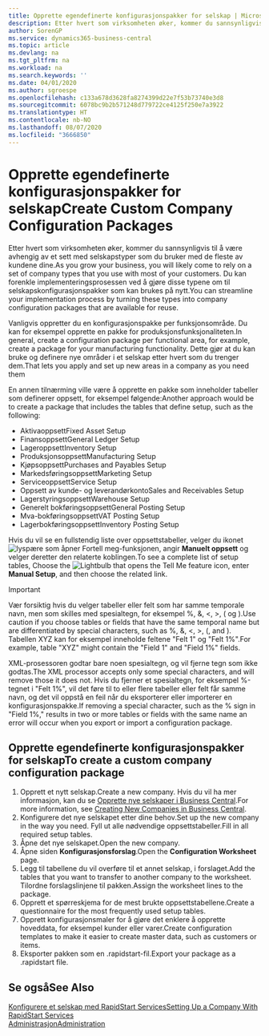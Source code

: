 ```yaml
---
title: Opprette egendefinerte konfigurasjonspakker for selskap | Microsoft-dokumentasjon
description: Etter hvert som virksomheten øker, kommer du sannsynligvis til å være avhengig av et sett med selskapstyper som du bruker med de fleste av kundene dine. Du kan forenkle implementeringsprosessen ved å gjøre disse typene om til selskapskonfigurasjonspakker som kan brukes på nytt.
author: SorenGP
ms.service: dynamics365-business-central
ms.topic: article
ms.devlang: na
ms.tgt_pltfrm: na
ms.workload: na
ms.search.keywords: ''
ms.date: 04/01/2020
ms.author: sgroespe
ms.openlocfilehash: c133a678d3628fa8274399d22e7f53b73740e3d8
ms.sourcegitcommit: 6078bc9b2b571248d779722ce4125f250e7a3922
ms.translationtype: HT
ms.contentlocale: nb-NO
ms.lasthandoff: 08/07/2020
ms.locfileid: "3666850"
---
```

# <a name="create-custom-company-configuration-packages"></a><span data-ttu-id="4ce69-104">Opprette egendefinerte konfigurasjonspakker for selskap</span><span class="sxs-lookup"><span data-stu-id="4ce69-104">Create Custom Company Configuration Packages</span></span>
<span data-ttu-id="4ce69-105">Etter hvert som virksomheten øker, kommer du sannsynligvis til å være avhengig av et sett med selskapstyper som du bruker med de fleste av kundene dine.</span><span class="sxs-lookup"><span data-stu-id="4ce69-105">As you grow your business, you will likely come to rely on a set of company types that you use with most of your customers.</span></span> <span data-ttu-id="4ce69-106">Du kan forenkle implementeringsprosessen ved å gjøre disse typene om til selskapskonfigurasjonspakker som kan brukes på nytt.</span><span class="sxs-lookup"><span data-stu-id="4ce69-106">You can streamline your implementation process by turning these types into company configuration packages that are available for reuse.</span></span>  

<span data-ttu-id="4ce69-107">Vanligvis oppretter du en konfigurasjonspakke per funksjonsområde. Du kan for eksempel opprette en pakke for produksjonsfunksjonaliteten.</span><span class="sxs-lookup"><span data-stu-id="4ce69-107">In general, create a configuration package per functional area, for example, create a package for your manufacturing functionality.</span></span> <span data-ttu-id="4ce69-108">Dette gjør at du kan bruke og definere nye områder i et selskap etter hvert som du trenger dem.</span><span class="sxs-lookup"><span data-stu-id="4ce69-108">That lets you apply and set up new areas in a company as you need them</span></span>  

<span data-ttu-id="4ce69-109">En annen tilnærming ville være å opprette en pakke som inneholder tabeller som definerer oppsett, for eksempel følgende:</span><span class="sxs-lookup"><span data-stu-id="4ce69-109">Another approach would be to create a package that includes the tables that define setup, such as the following:</span></span>  

-   <span data-ttu-id="4ce69-110">Aktivaoppsett</span><span class="sxs-lookup"><span data-stu-id="4ce69-110">Fixed Asset Setup</span></span>  
-   <span data-ttu-id="4ce69-111">Finansoppsett</span><span class="sxs-lookup"><span data-stu-id="4ce69-111">General Ledger Setup</span></span>  
-   <span data-ttu-id="4ce69-112">Lageroppsett</span><span class="sxs-lookup"><span data-stu-id="4ce69-112">Inventory Setup</span></span>  
-   <span data-ttu-id="4ce69-113">Produksjonsoppsett</span><span class="sxs-lookup"><span data-stu-id="4ce69-113">Manufacturing Setup</span></span>  
-   <span data-ttu-id="4ce69-114">Kjøpsoppsett</span><span class="sxs-lookup"><span data-stu-id="4ce69-114">Purchases and Payables Setup</span></span>  
-   <span data-ttu-id="4ce69-115">Markedsføringsoppsett</span><span class="sxs-lookup"><span data-stu-id="4ce69-115">Marketing Setup</span></span>  
-   <span data-ttu-id="4ce69-116">Serviceoppsett</span><span class="sxs-lookup"><span data-stu-id="4ce69-116">Service Setup</span></span>  
-   <span data-ttu-id="4ce69-117">Oppsett av kunde- og leverandørkonto</span><span class="sxs-lookup"><span data-stu-id="4ce69-117">Sales and Receivables Setup</span></span>  
-   <span data-ttu-id="4ce69-118">Lagerstyringsoppsett</span><span class="sxs-lookup"><span data-stu-id="4ce69-118">Warehouse Setup</span></span>  
-   <span data-ttu-id="4ce69-119">Generelt bokføringsoppsett</span><span class="sxs-lookup"><span data-stu-id="4ce69-119">General Posting Setup</span></span>  
-   <span data-ttu-id="4ce69-120">Mva-bokføringsoppsett</span><span class="sxs-lookup"><span data-stu-id="4ce69-120">VAT Posting Setup</span></span>  
-   <span data-ttu-id="4ce69-121">Lagerbokføringsoppsett</span><span class="sxs-lookup"><span data-stu-id="4ce69-121">Inventory Posting Setup</span></span>  

<span data-ttu-id="4ce69-122">Hvis du vil se en fullstendig liste over oppsettstabeller, velger du ikonet ![lyspære som åpner Fortell meg-funksjonen](media/ui-search/search_small.png "Fortell hva du vil gjøre"), angir **Manuelt oppsett** og velger deretter den relaterte koblingen.</span><span class="sxs-lookup"><span data-stu-id="4ce69-122">To see a complete list of setup tables, Choose the ![Lightbulb that opens the Tell Me feature](media/ui-search/search_small.png "Tell me what you want to do") icon, enter **Manual Setup**, and then choose the related link.</span></span>  

> [!IMPORTANT]
> <span data-ttu-id="4ce69-123">Vær forsiktig hvis du velger tabeller eller felt som har samme temporale navn, men som skilles med spesialtegn, for eksempel %, &, <, >, ( og ).</span><span class="sxs-lookup"><span data-stu-id="4ce69-123">Use caution if you choose tables or fields that have the same temporal name but are differentiated by special characters, such as %, &, <, >, (, and ).</span></span> <span data-ttu-id="4ce69-124">Tabellen XYZ kan for eksempel inneholde feltene "Felt 1" og "Felt 1%".</span><span class="sxs-lookup"><span data-stu-id="4ce69-124">For example, table "XYZ" might contain the "Field 1" and "Field 1%" fields.</span></span>
>
> <span data-ttu-id="4ce69-125">XML-prosessoren godtar bare noen spesialtegn, og vil fjerne tegn som ikke godtas.</span><span class="sxs-lookup"><span data-stu-id="4ce69-125">The XML processor accepts only some special characters, and will remove those it does not.</span></span> <span data-ttu-id="4ce69-126">Hvis du fjerner et spesialtegn, for eksempel %-tegnet i "Felt 1%", vil det føre til to eller flere tabeller eller felt får samme navn, og det vil oppstå en feil når du eksporterer eller importerer en konfigurasjonspakke.</span><span class="sxs-lookup"><span data-stu-id="4ce69-126">If removing a special character, such as the % sign in "Field 1%," results in two or more tables or fields with the same name an error will occur when you export or import a configuration package.</span></span>

## <a name="to-create-a-custom-company-configuration-package"></a><span data-ttu-id="4ce69-127">Opprette egendefinerte konfigurasjonspakker for selskap</span><span class="sxs-lookup"><span data-stu-id="4ce69-127">To create a custom company configuration package</span></span>  
1.  <span data-ttu-id="4ce69-128">Opprett et nytt selskap.</span><span class="sxs-lookup"><span data-stu-id="4ce69-128">Create a new company.</span></span> <span data-ttu-id="4ce69-129">Hvis du vil ha mer informasjon, kan du se [Opprette nye selskaper i Business Central](about-new-company.md).</span><span class="sxs-lookup"><span data-stu-id="4ce69-129">For more information, see [Creating New Companies in Business Central](about-new-company.md).</span></span>  
3.  <span data-ttu-id="4ce69-130">Konfigurere det nye selskapet etter dine behov.</span><span class="sxs-lookup"><span data-stu-id="4ce69-130">Set up the new company in the way you need.</span></span> <span data-ttu-id="4ce69-131">Fyll ut alle nødvendige oppsettstabeller.</span><span class="sxs-lookup"><span data-stu-id="4ce69-131">Fill in all required setup tables.</span></span>  
4.  <span data-ttu-id="4ce69-132">Åpne det nye selskapet.</span><span class="sxs-lookup"><span data-stu-id="4ce69-132">Open the new company.</span></span>
5. <span data-ttu-id="4ce69-133">Åpne siden **Konfigurasjonsforslag**.</span><span class="sxs-lookup"><span data-stu-id="4ce69-133">Open the **Configuration Worksheet** page.</span></span>  
6.  <span data-ttu-id="4ce69-134">Legg til tabellene du vil overføre til et annet selskap, i forslaget.</span><span class="sxs-lookup"><span data-stu-id="4ce69-134">Add the tables that you want to transfer to another company to the worksheet.</span></span> <span data-ttu-id="4ce69-135">Tilordne forslagslinjene til pakken.</span><span class="sxs-lookup"><span data-stu-id="4ce69-135">Assign the worksheet lines to the package.</span></span>  
7.  <span data-ttu-id="4ce69-136">Opprett et spørreskjema for de mest brukte oppsettstabellene.</span><span class="sxs-lookup"><span data-stu-id="4ce69-136">Create a questionnaire for the most frequently used setup tables.</span></span>  
8.  <span data-ttu-id="4ce69-137">Opprett konfigurasjonsmaler for å gjøre det enklere å opprette hoveddata, for eksempel kunder eller varer.</span><span class="sxs-lookup"><span data-stu-id="4ce69-137">Create configuration templates to make it easier to create master data, such as customers or items.</span></span>  
9.  <span data-ttu-id="4ce69-138">Eksporter pakken som en .rapidstart-fil.</span><span class="sxs-lookup"><span data-stu-id="4ce69-138">Export your package as a .rapidstart file.</span></span>  

## <a name="see-also"></a><span data-ttu-id="4ce69-139">Se også</span><span class="sxs-lookup"><span data-stu-id="4ce69-139">See Also</span></span>  
[<span data-ttu-id="4ce69-140">Konfigurere et selskap med RapidStart Services</span><span class="sxs-lookup"><span data-stu-id="4ce69-140">Setting Up a Company With RapidStart Services</span></span>](admin-set-up-a-company-with-rapidstart.md)  
[<span data-ttu-id="4ce69-141">Administrasjon</span><span class="sxs-lookup"><span data-stu-id="4ce69-141">Administration</span></span>](admin-setup-and-administration.md)
